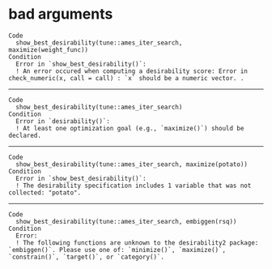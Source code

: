 # bad arguments

    Code
      show_best_desirability(tune::ames_iter_search, maximize(weight_func))
    Condition
      Error in `show_best_desirability()`:
      ! An error occured when computing a desirability score: Error in check_numeric(x, call = call) : `x` should be a numeric vector. .

---

    Code
      show_best_desirability(tune::ames_iter_search)
    Condition
      Error in `desirability()`:
      ! At least one optimization goal (e.g., `maximize()`) should be declared.

---

    Code
      show_best_desirability(tune::ames_iter_search, maximize(potato))
    Condition
      Error in `show_best_desirability()`:
      ! The desirability specification includes 1 variable that was not collected: "potato".

---

    Code
      show_best_desirability(tune::ames_iter_search, embiggen(rsq))
    Condition
      Error:
      ! The following functions are unknown to the desirability2 package: `embiggen()`. Please use one of: `minimize()`, `maximize()`, `constrain()`, `target()`, or `category()`.

